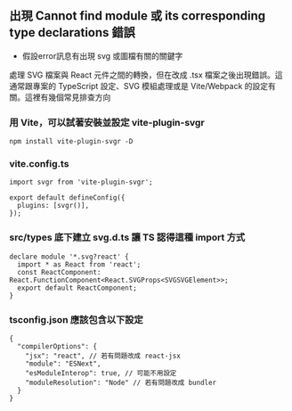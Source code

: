 
## 出現 Cannot find module  或 its corresponding type declarations 錯誤

- 假設error訊息有出現 svg 或圖檔有關的關鍵字

處理 SVG 檔案與 React 元件之間的轉換，但在改成 .tsx 檔案之後出現錯誤。這通常跟專案的 
TypeScript 設定、SVG 模組處理或是 Vite/Webpack 的設定有關。這裡有幾個常見排查方向


### 用 Vite，可以試著安裝並設定 vite-plugin-svgr
```
npm install vite-plugin-svgr -D
```

### vite.config.ts
```
import svgr from 'vite-plugin-svgr';

export default defineConfig({
  plugins: [svgr()],
});

```

### src/types 底下建立 svg.d.ts 讓 TS 認得這種 import 方式

```
declare module '*.svg?react' {
  import * as React from 'react';
  const ReactComponent: React.FunctionComponent<React.SVGProps<SVGSVGElement>>;
  export default ReactComponent;
}

```

### tsconfig.json 應該包含以下設定
```
{
  "compilerOptions": {
    "jsx": "react", // 若有問題改成 react-jsx
    "module": "ESNext",
    "esModuleInterop": true, // 可能不用設定
    "moduleResolution": "Node" // 若有問題改成 bundler
  }
}
```




